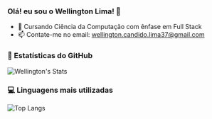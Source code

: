 
### Olá! eu sou o Wellington Lima! 👋

- 🌱 Cursando Ciência da Computação com ênfase em Full Stack
- 📫 Contate-me no email: wellington.candido.lima37@gmail.com


### 🚀 Estatísticas do GitHub
![Wellington's Stats](https://github-readme-stats.vercel.app/api?username=WelIingtonLima&show_icons=true&theme=blue-green&include_all_commits=true&count_private=true) 

### 💻 Linguagens mais utilizadas
![Top Langs](https://github-readme-stats.vercel.app/api/top-langs/?username=WelIingtonLima&layout=compact&langs_count=7&theme=blue-green/>)

